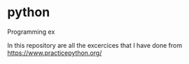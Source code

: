 # python
Programming ex

In this repository are all the excercices that I have done from https://www.practicepython.org/

